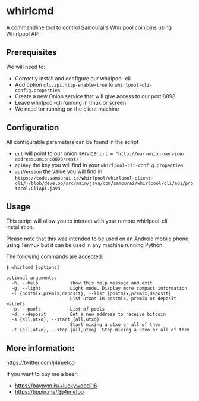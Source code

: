 # whirlcmd
A commandline tool to control Samourai's Whirlpool coinjoins using Whirlpool API

## Prerequisites
We will need to:
- Correctly install and configure our whirlpool-cli
- Add option `cli.api.http-enable=true` to `whirlpool-cli-config.properties`
- Create a new Onion service that will give access to our port 8898
- Leave whirlpool-cli running in tmux or screen
- We need tor running on the client machine

## Configuration
All configurable parameters can be found in the script

- `url` will point to our onion service: `url = 'http://our-onion-service-address.onion:8898/rest/'`
- `apiKey` the key you will find in your `whirlpool-cli-config.properties`
- `apiVersion` the value you will find in `https://code.samourai.io/whirlpool/whirlpool-client-cli/-/blob/develop/src/main/java/com/samourai/whirlpool/cli/api/protocol/CliApi.java`

## Usage
This script will allow you to interact with your remote whirlpool-cli installation. 

Please note that this was intended to be used on an Android mobile phone using Termux but it can be used in any machine running Python.

The following commands are accepted:
```
$ whirlcmd [options]

optional arguments:
  -h, --help            show this help message and exit
  -g, --light           Light mode. Display more compact information
  -l {postmix,premix,deposit}, --list {postmix,premix,deposit}
                        List utxos in postmix, premix or deposit wallets
  -p, --pools           List of pools
  -d, --deposit         Get a new address to receive bitcoin
  -s {all,utxo}, --start {all,utxo}
                        Start mixing a utxo or all of them
  -t {all,utxo}, --stop {all,utxo}  Stop mixing a utxo or all of them
```

## More information:
https://twitter.com/j4imefoo

If you want to buy me a beer:
- https://paynym.is/+luckywood116
- https://tippin.me/@j4imefoo
